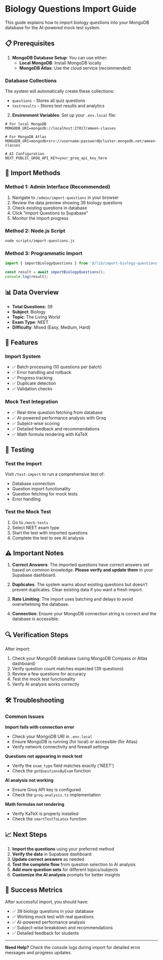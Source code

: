 # Biology Questions Import Guide

This guide explains how to import biology questions into your MongoDB database for the AI-powered mock test system.

## 📋 Prerequisites

1. **MongoDB Database Setup**: You can use either:
   - **Local MongoDB**: Install MongoDB locally
   - **MongoDB Atlas**: Use the cloud service (recommended)

### Database Collections
The system will automatically create these collections:
- `questions` - Stores all quiz questions
- `testresults` - Stores test results and analytics

2. **Environment Variables**: Set up your `.env.local` file:
```env
# For local MongoDB
MONGODB_URI=mongodb://localhost:27017/ameen-classes

# For MongoDB Atlas
MONGODB_URI=mongodb+srv://username:password@cluster.mongodb.net/ameen-classes

# AI Configuration
NEXT_PUBLIC_GROQ_API_KEY=your_groq_api_key_here
```

## 🚀 Import Methods

### Method 1: Admin Interface (Recommended)
1. Navigate to `/admin/import-questions` in your browser
2. Review the data preview showing 39 biology questions
3. Check existing questions in database
4. Click "Import Questions to Supabase"
5. Monitor the import progress

### Method 2: Node.js Script
```bash
node scripts/import-questions.js
```

### Method 3: Programmatic Import
```typescript
import { importBiologyQuestions } from '@/lib/import-biology-questions';

const result = await importBiologyQuestions();
console.log(result);
```

## 📊 Data Overview

- **Total Questions**: 39
- **Subject**: Biology
- **Topic**: The Living World
- **Exam Type**: NEET
- **Difficulty**: Mixed (Easy, Medium, Hard)

## 🔧 Features

### Import System
- ✅ Batch processing (10 questions per batch)
- ✅ Error handling and rollback
- ✅ Progress tracking
- ✅ Duplicate detection
- ✅ Validation checks

### Mock Test Integration
- ✅ Real-time question fetching from database
- ✅ AI-powered performance analysis with Groq
- ✅ Subject-wise scoring
- ✅ Detailed feedback and recommendations
- ✅ Math formula rendering with KaTeX

## 🧪 Testing

### Test the Import
Visit `/test-import` to run a comprehensive test of:
- Database connection
- Question import functionality
- Question fetching for mock tests
- Error handling

### Test the Mock Test
1. Go to `/mock-tests`
2. Select NEET exam type
3. Start the test with imported questions
4. Complete the test to see AI analysis

## ⚠️ Important Notes

1. **Correct Answers**: The imported questions have correct answers set based on common knowledge. **Please verify and update them** in your Supabase dashboard.

2. **Duplicates**: The system warns about existing questions but doesn't prevent duplicates. Clear existing data if you want a fresh import.

3. **Rate Limiting**: The import uses batching and delays to avoid overwhelming the database.

4. **Connection**: Ensure your MongoDB connection string is correct and the database is accessible.

## 🔍 Verification Steps

After import:
1. Check your MongoDB database (using MongoDB Compass or Atlas dashboard)
2. Verify question count matches expected (39 questions)
3. Review a few questions for accuracy
4. Test the mock test functionality
5. Verify AI analysis works correctly

## 🛠️ Troubleshooting

### Common Issues

**Import fails with connection error**
- Check your MongoDB URI in `.env.local`
- Ensure MongoDB is running (for local) or accessible (for Atlas)
- Verify network connectivity and firewall settings

**Questions not appearing in mock test**
- Verify the `exam_type` field matches exactly ('NEET')
- Check the `getQuestionsByExam` function

**AI analysis not working**
- Ensure Groq API key is configured
- Check the `groq-analysis.ts` implementation

**Math formulas not rendering**
- Verify KaTeX is properly installed
- Check the `smartTextToLatex` function

## 📈 Next Steps

1. **Import the questions** using your preferred method
2. **Verify the data** in Supabase dashboard
3. **Update correct answers** as needed
4. **Test the complete flow** from question selection to AI analysis
5. **Add more question sets** for different topics/subjects
6. **Customize the AI analysis** prompts for better insights

## 🎯 Success Metrics

After successful import, you should have:
- ✅ 39 biology questions in your database
- ✅ Working mock test with real questions
- ✅ AI-powered performance analysis
- ✅ Subject-wise breakdown and recommendations
- ✅ Detailed feedback for students

---

**Need Help?** Check the console logs during import for detailed error messages and progress updates.